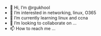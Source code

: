 - 👋 Hi, I’m @rgukhool
- 👀 I’m interested in networking, linux, O365
- 🌱 I’m currently learning linux and ccna
- 💞️ I’m looking to collaborate on ...
- 📫 How to reach me ...

<!---
rgukhool/rgukhool is a ✨ special ✨ repository because its `README.md` (this file) appears on your GitHub profile.
You can click the Preview link to take a look at your changes.
--->
